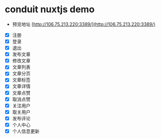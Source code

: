 # conduit nuxtjs demo

- 预览地址 [http://106.75.213.220:3389/](http://106.75.213.220:3389/)

- [x] 注册
- [x] 登录
- [x] 退出
- [x] 发布文章
- [x] 修改文章
- [x] 文章列表
- [x] 文章分页
- [x] 文章标签
- [x] 文章详情
- [x] 文章点赞
- [x] 取消点赞
- [x] 关注用户
- [x] 取关用户
- [x] 发布评论
- [x] 个人中心
- [x] 个人信息更新